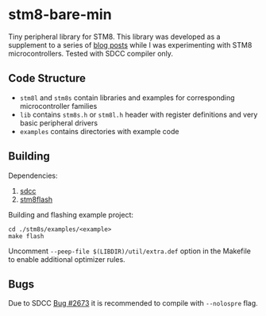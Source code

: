 # stm8-bare-min

Tiny peripheral library for STM8. This library was developed as a supplement to a series of [blog posts](https://lujji.github.io/blog/bare-metal-programming-stm8/) while I was experimenting with STM8 microcontrollers. Tested with SDCC compiler only.

## Code Structure
* `stm8l` and `stm8s` contain libraries and examples for corresponding microcontroller families
* `lib` contains `stm8s.h` or `stm8l.h` header with register definitions and very basic peripheral drivers
* `examples` contains directories with example code

## Building
Dependencies:
 1. [sdcc](https://sourceforge.net/projects/sdcc/)
 2. [stm8flash](https://github.com/vdudouyt/stm8flash)

Building and flashing example project:

```
cd ./stm8s/examples/<example>
make flash
```
Uncomment `--peep-file $(LIBDIR)/util/extra.def` option in the Makefile to enable additional optimizer rules.

## Bugs
Due to SDCC [Bug #2673](https://sourceforge.net/p/sdcc/bugs/2673/) it is recommended to compile with `--nolospre` flag.
